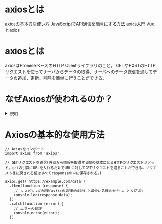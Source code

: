# axiosとは

[axiosの基本的な使い方](https://qiita.com/s_taro/items/30114cfa370aac6c085f)
[JavaScriptでAPI通信を簡単にする方法](https://smallit.co.jp/blog/a2478/)
[axios入門](https://axios-http.com/ja/docs/intro)
[Vueとaxios](https://reffect.co.jp/vue/vue-axios-learn)


# axiosとは
axiosはPromiseベースのHTTP Clientライブラリのこと。
GETやPOSTのHTTPリクエストを使ってサーバからデータの取得、サーバへのデータ送信を通してデータの追加、更新、削除を簡単に行うことができる。

# なぜAxiosが使われるのか？

<details>
  <summary>説明</summary>
  
```
1　プロミスベースだから。
 AxiosはプロミスベースのAPIを提供する。これにより、非同期処理をより簡単に扱うことが可能。
２　ブラウザとNode.jsの両方で動作するから。
　これにより、フロントエンドとバックエンドの両方で同じHTTPクライアントライブラリを使用することが可能
３　リクエストのキャンセルができるから
　　ユーザーがページを離れるなどした場合に、未完了のHTTPリクエストをキャンセルする機能を提供できる
４　リクエストとレスポンスのインターセプト
　これにより、送信前のリクエストや受信後のレスポンスを捕捉して、データを加工したり、ログを取ったりすることが可能
５　自動的なJSONデータの変換
サーバーからのレスポンスを自動的にJSON形式に変換を行うことができる
```

</details>


# Axiosの基本的な使用方法
```
// Axiosをインポート
import axios from 'axios';

// GETリクエストを送信(外部から情報を取得する際の基本になるHTTPのリクエストメソッド。getの引数にURLを入れるだけでURLに対してGETリクエストを送ることができる。リクエスト後に戻される値はすべてresponseの中に保存される。)

axios.get('https://example.com/data')
  .then(function (response) {
    // レスポンスの処理(axiosの処理が成功した場合に処理させたいことを記述)
    console.log(response.data);
  })
  .catch(function (error) {
    // エラーの処理
    console.error(error);
  });

```
